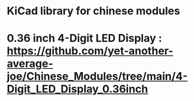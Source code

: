 # KiCad library for chinese modules


# 0.36 inch 4-Digit LED Display : https://github.com/yet-another-average-joe/Chinese_Modules/tree/main/4-Digit_LED_Display_0.36inch
